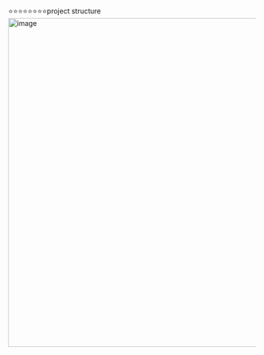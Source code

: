 ⭐⭐⭐⭐⭐⭐⭐⭐project structure
<img width="704" height="670" alt="image" src="https://github.com/user-attachments/assets/a3f067bb-def2-4bd7-9f3c-c48dee836b5a" />
